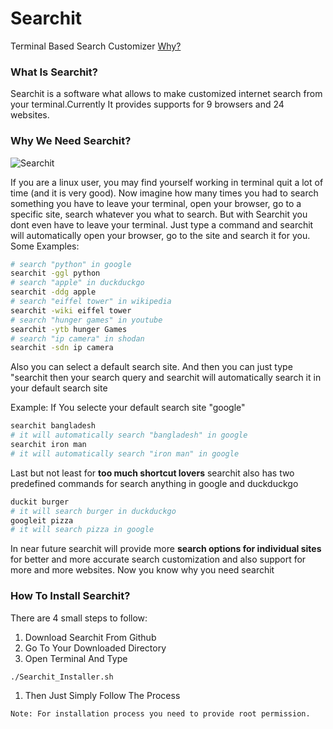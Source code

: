 # Searchit  
Terminal Based Search Customizer
[Why?](#what-is-searchit?)
### What Is Searchit?
Searchit is a software what allows to make customized internet search from your terminal.Currently It provides supports for 9 browsers and 24 websites.

### Why We Need Searchit?
![Searchit](https://i.ibb.co/CwYVshJ/gifout.gif"Searchit")

If you are a linux user, you may find yourself working in terminal quit a lot of time (and it is very good). Now imagine how many times you had to search something you have to leave your terminal, open your browser, go to a specific site, search whatever you what to search. But with Searchit you dont even have to leave your terminal. Just type a command and searchit will automatically open your browser, go to the site and search it for you.
Some Examples:

```bash
# search "python" in google
searchit -ggl python
# search "apple" in duckduckgo
searchit -ddg apple
# search "eiffel tower" in wikipedia
searchit -wiki eiffel tower
# search "hunger games" in youtube
searchit -ytb hunger Games
# search "ip camera" in shodan
searchit -sdn ip camera
```
Also you can select a default search site. And then you can just type "searchit then your search query and searchit will automatically search it in your default search site

Example: If You selecte your default search site "google"

```Bash
searchit bangladesh
# it will automatically search "bangladesh" in google
searchit iron man
# it will automatically search "iron man" in google
```

Last but not least for **too much shortcut lovers** searchit also has two predefined commands for search anything in google and duckduckgo

```Bash
duckit burger
# it will search burger in duckduckgo
googleit pizza
# it will search pizza in google
```

In near future searchit will provide more **search options for individual sites** for better and more accurate search customization and also support for more and more websites.
Now you know why you need searchit

### How To Install Searchit?

There are 4 small steps to follow:
1. Download Searchit From Github
1. Go To Your Downloaded Directory
1. Open Terminal And Type
```Bash
./Searchit_Installer.sh
```
1. Then Just Simply Follow The Process

`Note: For installation process you need to provide root permission.
`
